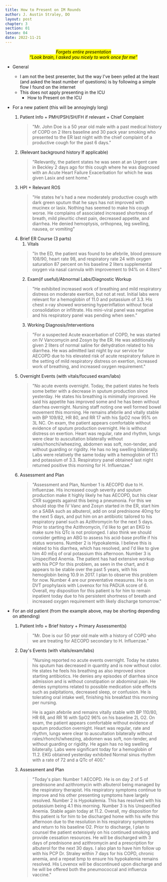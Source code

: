 ```yaml
---
title: How to Present on IM Rounds
author: J. Austin Straley, DO
layout: post
chapter: 3
section: 01
lesson: 04
date: 2022-11-21
---
```


*<center><mark>*Forgets entire presentation*</mark></center>*
*<center><mark>“Look brain, I asked you nicely to work once for me”</mark></center>*
 
- General
	- I am not the best presenter, but the way I've been yelled at the least (and asked the least number of questions) is by following a simple flow I found on the internet
	- This does not apply presenting in the ICU
		- How to Present on the ICU

- For a new patient (this will be annoyingly long)
	1. Patient Info + PMH/PSH/SH/FH if relevant + Chief Complaint
		> <p class="text-primary"> "Mr. John Doe is a 50 year old male with a past medical history of COPD on 2 liters baseline and 30 pack year smoking who presented to the ER last night with the chief complaint of a productive cough for the past 6 days."
	2. (Relevant background history If applicable)
		> <p class="text-success"> "Relevantly, the patient states he was seen at an Urgent care in Beckley 2 days ago for this cough where he was diagnosed with an Acute Heart Failure Exacerbation for which he was given Lasix and sent home."
	3. HPI + Relevant ROS
		> <p class="text-danger"> "He states he's had a new moderately productive cough with dark green sputum that he says has not improved with mucinex or lasix. Nothing has seemed to make his cough worse. He complains of associated increased shortness of breath, mild pleuritic chest pain, decreased appetite, and diarrhea. He denied hemoptysis, orthopnea, leg swelling, nausea, or vomiting"
	4. Brief ER Course (3 parts)
		1. Vitals
		> <p class="text-info"> "In the ED, the patient was found to be afebrile, blood pressure 108/90, heart rate 98, and respiratory rate 24 with oxygen saturation 87 percent on his baseline 2 liters supplemental oxygen via nasal cannula with improvement to 94% on 4 liters"
		2. Exam(if useful)/Abnormal Labs/Diagnostic Workup
		> <p class="text-warning"> "He exhibited increased work of breathing and mild respiratory distress on moderate exertion, but not at rest. Initial labs were relevant for a hemoglobin of 11.0 and potassium of 3.3. His chest x-ray showed worsening hyperinflation without focal consolidation or infiltrate. His mini-viral panel was negative and his respiratory panel was pending when seen."
		3. Working Diagnosis/Interventions
		> <p class="text-primary"> "For a suspected Acute exacerbation of COPD, he was started on IV Vancomycin and Zosyn by the ER. He was additionally given 2 liters of normal saline for dehydration related to his diarrhea. He was admitted last night by our service for AECOPD due to his elevated risk of acute respiratory failure in the setting of mild respiratory distress on exertion, increased work of breathing, and increased oxygen requirement."
	5. Overnight Events (with vitals/focused exam/labs)
		> <p class="text-success"> "No acute events overnight. Today, the patient states he feels some better with a decrease in sputum production since yesterday. He states his breathing is minimally improved. He said his appetite has improved some and he has been without diarrhea overnight. Nursing staff noting one well formed bowel movement this morning. He remains afebrile and vitally stable with BP 109/82, HR 80, and RR 17 with his SpO2 now 95% on 3L NC. On exam, the patient appears comfortable without evidence of sputum production overnight. He is without distress on exertion. Heart was regular, rate and rhythm, lungs were clear to auscultation bilaterally without rales/rhonchi/wheezing, abdomen was soft, non-tender, and without guarding or rigidity. He has no leg swelling bilaterally. Labs were relatively the same today with a hemoglobin of 11.1 and potassium of 3.3. Respiratory panel obtained last night returned positive this morning for H. Influenzae."
	6. Assessment and Plan
		> <p class="text-danger"> "Assessment and Plan, Number 1 is AECOPD due to H. Influenzae. His increased cough severity and sputum production make it highly likely he has AECOPD, but his clear CXR suggests against this being a pneumonia. For this we should stop the IV Vanc and Zosyn started in the ER, start him on a SABA such as albuterol, add on oral prednisone 40mg for the next 5 days, and put him on an antibiotic tailored to his respiratory panel such as Azithromycin for the next 5 days. Prior to starting the Azithromycin, I'd like to get an EKG to make sure his QTc is not prolonged. I also think we should consider getting an ABG to assess his acid-base profile if his status worsens. Number 2 is Hypokalemia. I believe this is related to his diarrhea, which has resolved, and I'd like to give him 40 mEq of oral potassium this afternoon. Number 3 is Unspecified Anemia. The patient has had extensive workup with his PCP for this problem, as seen in the chart, and it appears to be stable over the past 5 years, with his hemoglobin being 10.9 in 2017. I plan to observe this problem for now. Number 4 are our preventative measures. He is on DVT prophylaxis with Lovenox for his PADUA score of 6. Overall, my disposition for this patient is for him to remain inpatient today due to his persistent shortness of breath and increased oxygen requirement with likely discharge tomorrow."

- For an old patient (from the example above, may be shorting depending on attending)
	1. Patient Info + Brief history + Primary Assessment(s)
		> <p class="text-warning"> "Mr. Doe is our 50 year old male with a history of COPD who we are treating for AECOPD secondary to H. Influenzae."
	2. Day's Events (with vitals/exam/labs)
		> <p class="text-primary"> "Nursing reported no acute events overnight. Today he states his sputum has decreased in quantity and is now without color. He states he feels his breathing as also improved since starting antibiotics. He denies any episodes of diarrhea since admission and is without constipation or abdominal pain. He denies symptoms related to possible medication side effects such as palpitations, decreased sleep, or confusion. He is tolerating oral intake well, finishing his breakfast this morning per nursing. 
		>
		> <p class="text-primary"> He is again afebrile and remains vitally stable with BP 110/80, HR 68, and RR 16 with SpO2 96% on his baseline 2L O2. On exam, the patient appears comfortable without evidence of sputum production overnight. Heart was regular, rate and rhythm, lungs were clear to auscultation bilaterally without rales/rhonchi/wheezing, abdomen was soft, non-tender, and without guarding or rigidity. He again has no leg swelling bilaterally. Labs were significant today for a hemoglobin of 11.2. EKG obtained yesterday exhibited Normal sinus rhythm with a rate of 72 and a QTc of 400."
	3. Assessment and Plan
		> <p class="text-info"> "Today's plan: Number 1 AECOPD. He is on day 2 of 5 of prednisone and azithromycin with albuterol being managed by the respiratory therapist. His respiratory symptoms continue to improve and his other presenting symptoms have largely resolved. Number 2 is Hypokalemia. This has resolved with his potassium being 4.1 this morning. Number 3 is his Unspecified Anemia. Stable again today at 11.2. Overall, my disposition for this patient is for him to be discharged home with his wife this afternoon due to the resolution in his respiratory symptoms and return to his baseline O2. Prior to discharge, I plan to counsel the patient extensively on his continued smoking and provide cessation resources. He will be discharged with 3 days of prednisone and azithromycin and a prescription for albuterol for the next 30 days. I also plan to have him follow up with his PCP Dr. Straley within 7 days for his COPD, chronic anemia, and a repeat bmp to ensure his hypokalemia remains resolved. His Lovenox will be discontinued upon discharge and he will be offered both the pneumococcal and influenza vaccine."
